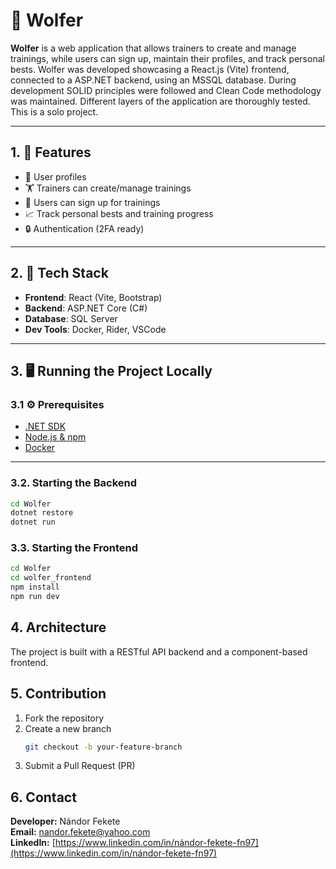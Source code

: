 # 🐺 Wolfer

**Wolfer** is a web application that allows trainers to create and manage trainings, while users can sign up, maintain their profiles, and track personal bests. Wolfer was developed showcasing a React.js (Vite) frontend, connected to a ASP.NET backend, using an MSSQL database. During development SOLID principles were followed and Clean Code methodology was maintained. Different layers of the application are thoroughly tested. This is a solo project.

---

## 1. 🚀 Features

- 👤 User profiles
- 🏋️ Trainers can create/manage trainings
- 📅 Users can sign up for trainings
- 📈 Track personal bests and training progress
- 🔒 Authentication (2FA ready)

---

## 2. 🧱 Tech Stack

- **Frontend**: React (Vite, Bootstrap)
- **Backend**: ASP.NET Core (C#)
- **Database**: SQL Server
- **Dev Tools**: Docker, Rider, VSCode

---

## 3. 🖥️ Running the Project Locally

### 3.1 ⚙️ Prerequisites

- [.NET SDK](https://dotnet.microsoft.com/en-us/download)
- [Node.js & npm](https://nodejs.org/)
- [Docker](https://www.docker.com/)

---

### 3.2. Starting the Backend

```bash
cd Wolfer
dotnet restore
dotnet run
```

### 3.3. Starting the Frontend
```bash
cd Wolfer
cd wolfer_frontend
npm install
npm run dev
```

## 4. Architecture
The project is built with a RESTful API backend and a component-based frontend.

## 5. Contribution

1. Fork the repository  
2. Create a new branch  
   ```bash
   git checkout -b your-feature-branch
   ```
3. Submit a Pull Request (PR)

## 6. Contact
**Developer:** Nándor Fekete  
**Email:** [nandor.fekete@yahoo.com](mailto:nandor.fekete@yahoo.com)  
**LinkedIn:** [https://www.linkedin.com/in/nándor-fekete-fn97](https://www.linkedin.com/in/nándor-fekete-fn97)
